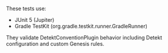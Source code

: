 These tests use:
- JUnit 5 (Jupiter)
- Gradle TestKit (org.gradle.testkit.runner.GradleRunner)

They validate DetektConventionPlugin behavior including Detekt configuration and custom Genesis rules.